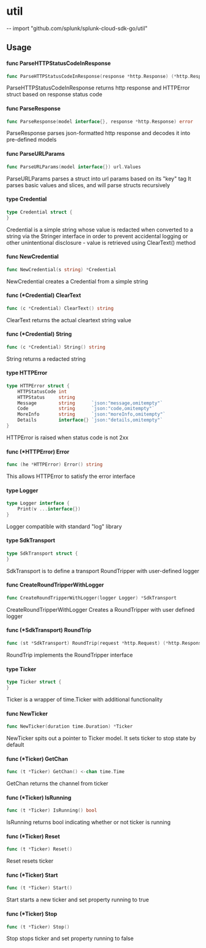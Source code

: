 # util
--
    import "github.com/splunk/splunk-cloud-sdk-go/util"


## Usage

#### func  ParseHTTPStatusCodeInResponse

```go
func ParseHTTPStatusCodeInResponse(response *http.Response) (*http.Response, error)
```
ParseHTTPStatusCodeInResponse returns http response and HTTPError struct based
on response status code

#### func  ParseResponse

```go
func ParseResponse(model interface{}, response *http.Response) error
```
ParseResponse parses json-formatted http response and decodes it into
pre-defined models

#### func  ParseURLParams

```go
func ParseURLParams(model interface{}) url.Values
```
ParseURLParams parses a struct into url params based on its "key" tag It parses
basic values and slices, and will parse structs recursively

#### type Credential

```go
type Credential struct {
}
```

Credential is a simple string whose value is redacted when converted to a string
via the Stringer interface in order to prevent accidental logging or other
unintentional disclosure - value is retrieved using ClearText() method

#### func  NewCredential

```go
func NewCredential(s string) *Credential
```
NewCredential creates a Credential from a simple string

#### func (*Credential) ClearText

```go
func (c *Credential) ClearText() string
```
ClearText returns the actual cleartext string value

#### func (*Credential) String

```go
func (c *Credential) String() string
```
String returns a redacted string

#### type HTTPError

```go
type HTTPError struct {
	HTTPStatusCode int
	HTTPStatus     string
	Message        string      `json:"message,omitempty"`
	Code           string      `json:"code,omitempty"`
	MoreInfo       string      `json:"moreInfo,omitempty"`
	Details        interface{} `json:"details,omitempty"`
}
```

HTTPError is raised when status code is not 2xx

#### func (*HTTPError) Error

```go
func (he *HTTPError) Error() string
```
This allows HTTPError to satisfy the error interface

#### type Logger

```go
type Logger interface {
	Print(v ...interface{})
}
```

Logger compatible with standard "log" library

#### type SdkTransport

```go
type SdkTransport struct {
}
```

SdkTransport is to define a transport RoundTripper with user-defined logger

#### func  CreateRoundTripperWithLogger

```go
func CreateRoundTripperWithLogger(logger Logger) *SdkTransport
```
CreateRoundTripperWithLogger Creates a RoundTripper with user defined logger

#### func (*SdkTransport) RoundTrip

```go
func (st *SdkTransport) RoundTrip(request *http.Request) (*http.Response, error)
```
RoundTrip implements the RoundTripper interface

#### type Ticker

```go
type Ticker struct {
}
```

Ticker is a wrapper of time.Ticker with additional functionality

#### func  NewTicker

```go
func NewTicker(duration time.Duration) *Ticker
```
NewTicker spits out a pointer to Ticker model. It sets ticker to stop state by
default

#### func (*Ticker) GetChan

```go
func (t *Ticker) GetChan() <-chan time.Time
```
GetChan returns the channel from ticker

#### func (*Ticker) IsRunning

```go
func (t *Ticker) IsRunning() bool
```
IsRunning returns bool indicating whether or not ticker is running

#### func (*Ticker) Reset

```go
func (t *Ticker) Reset()
```
Reset resets ticker

#### func (*Ticker) Start

```go
func (t *Ticker) Start()
```
Start starts a new ticker and set property running to true

#### func (*Ticker) Stop

```go
func (t *Ticker) Stop()
```
Stop stops ticker and set property running to false
